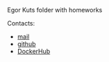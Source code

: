 Egor Kuts folder with homeworks

Contacts:
- [mail](mailto:liraykh@gmail.com)
- [github](https://github.com/LirayKH)
- [DockerHub](https://hub.docker.com/u/kutsegor)

